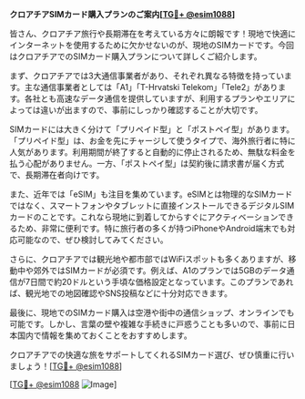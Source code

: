 **クロアチアSIMカード購入プランのご案内[[TG💪+ @esim1088](https://t.me/s/esim1088)]**

皆さん、クロアチア旅行や長期滞在を考えている方々に朗報です！現地で快適にインターネットを使用するために欠かせないのが、現地のSIMカードです。今回はクロアチアでのSIMカード購入プランについて詳しくご紹介します。

まず、クロアチアでは3大通信事業者があり、それぞれ異なる特徴を持っています。主な通信事業者としては「A1」「T-Hrvatski Telekom」「Tele2」があります。各社とも高速なデータ通信を提供していますが、利用するプランやエリアによっては違いが出ますので、事前にしっかり確認することが大切です。

SIMカードには大きく分けて「プリペイド型」と「ポストペイ型」があります。「プリペイド型」は、お金を先にチャージして使うタイプで、海外旅行者に特に人気があります。利用期間が終了すると自動的に停止されるため、無駄な料金を払う心配がありません。一方、「ポストペイ型」は契約後に請求書が届く方式で、長期滞在者向けです。

また、近年では「eSIM」も注目を集めています。eSIMとは物理的なSIMカードではなく、スマートフォンやタブレットに直接インストールできるデジタルSIMカードのことです。これなら現地に到着してからすぐにアクティベーションできるため、非常に便利です。特に旅行者の多くが持つiPhoneやAndroid端末でも対応可能なので、ぜひ検討してみてください。

さらに、クロアチアでは観光地や都市部ではWiFiスポットも多くありますが、移動中や郊外ではSIMカードが必須です。例えば、A1のプランでは5GBのデータ通信が7日間で約20ドルという手頃な価格設定となっています。このプランであれば、観光地での地図確認やSNS投稿などに十分対応できます。

最後に、現地でのSIMカード購入は空港や街中の通信ショップ、オンラインでも可能です。しかし、言葉の壁や複雑な手続きに戸惑うことも多いので、事前に日本国内で情報を集めておくことをおすすめします。

クロアチアでの快適な旅をサポートしてくれるSIMカード選び、ぜひ慎重に行いましょう！[[TG💪+ @esim1088](https://t.me/s/esim1088)]

[[TG💪+ @esim1088](https://t.me/s/esim1088) ![Image](https://i.postimg.cc/Y0z9fWf4/image.png)]